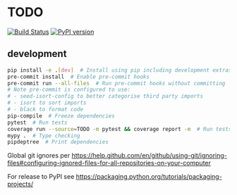 TODO
====

[![Build Status](https://travis-ci.com/afaulconbridge/todo.svg?branch=master)](https://travis-ci.com/afaulconbridge/todo)
[![PyPI version](https://badge.fury.io/py/todo.svg)](https://badge.fury.io/py/todo)

development
-----------

```sh
pip install -e .[dev]  # Install using pip including development extras
pre-commit install  # Enable pre-commit hooks
pre-commit run --all-files  # Run pre-commit hooks without committing
# Note pre-commit is configured to use:
# - seed-isort-config to better categorise third party imports
# - isort to sort imports
# - black to format code
pip-compile  # Freeze dependencies
pytest  # Run tests
coverage run --source=TODO -m pytest && coverage report -m  # Run tests, print coverage
mypy .  # Type checking
pipdeptree  # Print dependencies
```

Global git ignores per https://help.github.com/en/github/using-git/ignoring-files#configuring-ignored-files-for-all-repositories-on-your-computer

For release to PyPI see https://packaging.python.org/tutorials/packaging-projects/
